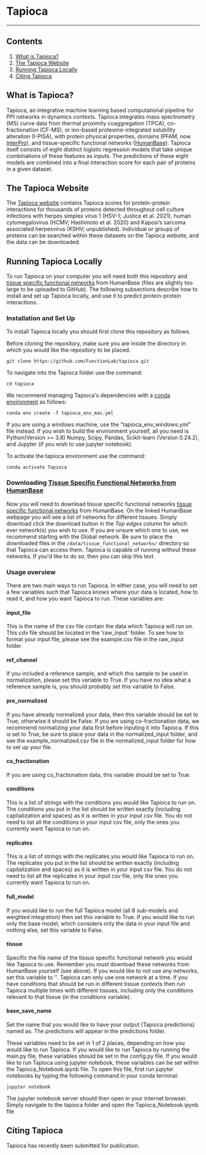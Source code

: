 # Tapioca

---

## Contents

1. [What is Tapioca?](#what_is_tapioca)
2. [The Tapioca Website](#tapioca_website)
3. [Running Tapioca Locally](#local_usage)
4. [Citing Tapioca](#citation)


## <a name="what_is_tapioca"></a> What is Tapioca?
Tapioca, an integrative machine learning based computational pipeline for PPI networks in dynamics contexts. Tapioca integrates mass spectrometry (MS) curve data from thermal proximity coaggregation (TPCA), co-fractionation (CF-MS), or ion-based proteome-integrated solubility alteration (I-PISA), with protein physical properties, domains (PFAM, now [InterPro](https://www.ebi.ac.uk/interpro/)), and tissue-specific functional networks ([HumanBase](https://hb.flatironinstitute.org/)). Tapioca itself consists of eight distinct logistic regression models that take unique combinations of these features as inputs. The predictions of these eight models are combined into a final interaction score for each pair of proteins in a given dataset. 


## <a name="tapioca_website"></a> The Tapioca Website
The [Tapioca website](https://tapioca.princeton.edu/) contains Tapioca scores for protein-protein interactions for thousands of proteins detected throughout cell culture infections with herpes simplex virus 1 (HSV-1; Justice et al. 2021), human cytomegalovirus (HCMV; Hashimoto et al. 2020) and Kaposi’s sarcoma associated herpesvirus (KSHV; unpublished). Individual or groups of proteins can be searched within these datasets on the Tapioca website, and the data can be downloaded.


## <a name="local_usage"></a> Running Tapioca Locally
To run Tapioca on your computer you will need both this repository and [tissue specific functional networks](https://hb.flatironinstitute.org/download) from HumanBase (files are slightly too large to be uploaded to GitHub).
The following subsections describe how to install and set up Tapioca locally, and use it to predict protein-protein interactions.


### Installation and Set Up

To install Tapioca locally you should first clone this repository as follows.


Before cloning the repository, make sure you are inside the directory in which you would like the repository to be placed.

```
git clone https://github.com/FunctionLab/tapioca.git
```

To navigate into the Tapioca folder use the command:

```
cd tapioca 
```

We recommend managing Tapioca's dependencies with a [conda environment](https://www.anaconda.com/products/distribution) as follows:

```
conda env create -f tapioca_env_mac.yml 
```

If you are using a windows machine, use the "tapioca_env_windows.yml" file instead. If you wish to build the environment yourself, all you need is Python(Version >= 3.8) Numpy, Scipy, Pandas, Scikit-learn (Version 0.24.2), and Jupyter (if you wish to use jupyter notebook). 

To activate the tapioca environment use the command:

```
conda activate Tapioca
```



### Downloading [Tissue Specific Functional Networks from HumanBase](https://hb.flatironinstitute.org/download)

Now you will need to download tissue specific functional networks [tissue specific functional networks](https://hb.flatironinstitute.org/download) from HumanBase. On the linked HumanBase webpage you will see a list of networks
for different tissues. Simply download click the download button in the *Top edges* column for which ever network(s) you wish to use. If you are unsure which one to use, we recommend starting with the Global network. Be sure to place the downloaded files in the `/data/tissue_functional_networks/` directory so that Tapioca can access them. Tapioca is capable of running without these networks. If you'd like to do so, then you can skip this text.



### Usage overview

There are two main ways to run Tapioca. In either case, you will need to set a few variables such that Tapioca knows where your data is located, how to read it, and how you want Tapioca to run. These variables are:

#### input_file
This is the name of the csv file contain the data which Tapioca will run on. This cdv file should be located in the 'raw_input' folder. To see how to format your input file, please see the example.csv file in the raw_input folder.

#### ref_channel
If you included a reference sample, and which this sample to be used in normalization, please set this variable to True. If you have no idea what a reference sample is, you should probably set this variable to False.

#### pre_normalized
If you have already normalized your data, then this variable should be set to True, otherwise it should be False. If you are using co-fractionation data, we recommend normalizing your data first before inputing it into Tapioca. If this is set to True, be sure to place your data in the normalized_input folder, and see the example_normalized.csv file in the normalized_input folder for how to set up your file.

#### co_fractionation
If you are using co_fractionation data, this variable should be set to True.

#### conditions
This is a list of strings with the conditions you would like Tapioca to run on. The conditions you put in the list should be written exactly (including capitalization and spaces) as it is written in your input csv file. You do not need to list all the
conditions in your input csv file, only the ones you currently want Tapioca to run on.

#### replicates
This is a list of strings with the replicates you would like Tapioca to run on. The replicates you put in the list should be written exactly (including capitalization and spaces) as it is written in your input csv file. You do not need to list all the
replicates in your input csv file, only the ones you currently want Tapioca to run on.

#### full_model
If you would like to run the full Tapioca model (all 8 sub-models and weighted integration) then set this variable to True. If you would like to run only the base model, which considers only the data in your input file and nothing else, set this variable to False.

#### tissue
Specific the file name of the tissue specific functional network you would like Tapioca to use. Remember you must download these networks from HumanBase yourself (see above). If you would like to not use any networks, set this variable to ''. Tapioca can only use one network at a time. If you have conditions that should be run in different tissue contexts then run Tapioca multiple times with different tissues, including only the conditions relevant to that tissue (in the conditions variable).

#### base_save_name
Set the name that you would like to have your output (Tapioca predictions) named as. The predictions will appear in the predictions folder.


These variables need to be set in 1 of 2 places, depending on how you would like to run Tapioca. If you would like to run Tapioca by running the main.py file, these variables should be set in the config.py file. If you would like to run Tapioca using jupyter notebook, these variables can be set within the Tapioca_Notebook.ipynb file. To open this file, first run jupyter notebooks by typing the following command in your conda terminal:

```
jupyter notebook 
```

The jupyter notebook server should then open in your internet browser. Simply navigate to the tapioca folder and open the Tapioca_Notebook.ipynb file


## <a name="citation"></a> Citing Tapioca
Tapioca has recently been submitted for publication.
